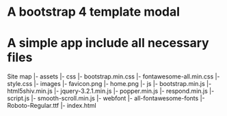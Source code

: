 A bootstrap 4 template modal
=====================================================
A simple app include all necessary files
=====================================================
Site map
|- assets
    |- css
        |- bootstrap.min.css
        |- fontawesome-all.min.css
        |- style.css
    |- images
        |- favicon.png
        |- home.png
    |- js
        |- bootstrap.min.js
        |- html5shiv.min.js
        |- jquery-3.2.1.min.js
        |- popper.min.js
        |- respond.min.js
        |- script.js
        |- smooth-scroll.min.js
    |- webfont
        |- all-fontawesome-fonts
        |- Roboto-Regular.ttf
|- index.html